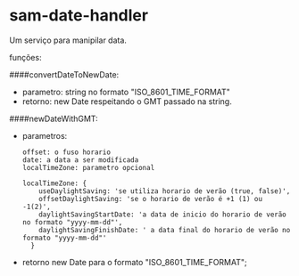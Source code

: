 # sam-date-handler

Um serviço para manipilar data.

funções:

####convertDateToNewDate:
* parametro: string no formato "ISO_8601_TIME_FORMAT"
* retorno: new Date respeitando o GMT passado na string.

####newDateWithGMT:
* parametros:
    ```
    offset: o fuso horario
    date: a data a ser modificada
    localTimeZone: parametro opcional
    ```

  ```
  localTimeZone: {
      useDaylightSaving: 'se utiliza horario de verão (true, false)',
      offsetDaylightSaving: 'se o horario de verão é +1 (1) ou -1(2)',
      daylightSavingStartDate: 'a data de inicio do horario de verão no formato "yyyy-mm-dd"',
      daylightSavingFinishDate: ' a data final do horario de verão no formato "yyyy-mm-dd"'
    }
    ```

* retorno new Date para o formato "ISO_8601_TIME_FORMAT";

